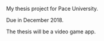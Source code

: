 
 My thesis project for Pace University.
 
 Due in December 2018.
 
 The thesis will be a video game app.
